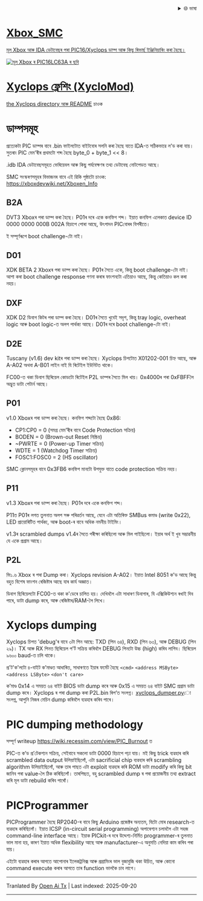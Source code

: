 
<div align="right">
  <details>
    <summary >🌐 ভাষা</summary>
    <div>
      <div align="center">
        <a href="https://openaitx.github.io/view.html?user=Prehistoricman&project=Xbox_SMC&lang=en">English</a>
        | <a href="https://openaitx.github.io/view.html?user=Prehistoricman&project=Xbox_SMC&lang=zh-CN">简体中文</a>
        | <a href="https://openaitx.github.io/view.html?user=Prehistoricman&project=Xbox_SMC&lang=zh-TW">繁體中文</a>
        | <a href="https://openaitx.github.io/view.html?user=Prehistoricman&project=Xbox_SMC&lang=ja">日本語</a>
        | <a href="https://openaitx.github.io/view.html?user=Prehistoricman&project=Xbox_SMC&lang=ko">한국어</a>
        | <a href="https://openaitx.github.io/view.html?user=Prehistoricman&project=Xbox_SMC&lang=hi">हिन्दी</a>
        | <a href="https://openaitx.github.io/view.html?user=Prehistoricman&project=Xbox_SMC&lang=th">ไทย</a>
        | <a href="https://openaitx.github.io/view.html?user=Prehistoricman&project=Xbox_SMC&lang=fr">Français</a>
        | <a href="https://openaitx.github.io/view.html?user=Prehistoricman&project=Xbox_SMC&lang=de">Deutsch</a>
        | <a href="https://openaitx.github.io/view.html?user=Prehistoricman&project=Xbox_SMC&lang=es">Español</a>
        | <a href="https://openaitx.github.io/view.html?user=Prehistoricman&project=Xbox_SMC&lang=it">Italiano</a>
        | <a href="https://openaitx.github.io/view.html?user=Prehistoricman&project=Xbox_SMC&lang=ru">Русский</a>
        | <a href="https://openaitx.github.io/view.html?user=Prehistoricman&project=Xbox_SMC&lang=pt">Português</a>
        | <a href="https://openaitx.github.io/view.html?user=Prehistoricman&project=Xbox_SMC&lang=nl">Nederlands</a>
        | <a href="https://openaitx.github.io/view.html?user=Prehistoricman&project=Xbox_SMC&lang=pl">Polski</a>
        | <a href="https://openaitx.github.io/view.html?user=Prehistoricman&project=Xbox_SMC&lang=ar">العربية</a>
        | <a href="https://openaitx.github.io/view.html?user=Prehistoricman&project=Xbox_SMC&lang=fa">فارسی</a>
        | <a href="https://openaitx.github.io/view.html?user=Prehistoricman&project=Xbox_SMC&lang=tr">Türkçe</a>
        | <a href="https://openaitx.github.io/view.html?user=Prehistoricman&project=Xbox_SMC&lang=vi">Tiếng Việt</a>
        | <a href="https://openaitx.github.io/view.html?user=Prehistoricman&project=Xbox_SMC&lang=id">Bahasa Indonesia</a>
        | <a href="https://openaitx.github.io/view.html?user=Prehistoricman&project=Xbox_SMC&lang=as">অসমীয়া</
      </div>
    </div>
  </details>
</div>

# Xbox_SMC
মূল Xbox আৰু IDA ডেটাবেছৰ পৰা PIC16/Xyclops ডাম্প আৰু কিছু ৰিভাৰ্ছ ইঞ্জিনিয়াৰিং কৰা হৈছে।

![মূল Xbox ৰ PIC16LC63A ৰ ছবি](https://raw.githubusercontent.com/Prehistoricman/Xbox_SMC/master/pic16lc63a.jpg)

# Xyclops ফ্লেশিং (XycloMod)
[the Xyclops directory আৰু README](/Xyclops) চাওক

# ডাম্পসমূহ
প্ৰত্যেকটা PIC ডাম্পৰ বাবে .bin ফাইলটোত বাইটবোৰ সলনি কৰা হৈছে যাতে IDA-ত সঠিকভাৱে ল'ড কৰা যায়। সুতৰাং PIC মেম'ৰীৰ প্ৰথমটো শব্দ হৈছে byte_0 + byte_1 << 8।

.idb IDA ডেটাবেছসমূহত ভেৰিয়েবল আৰু কিছু পৰ্যবেক্ষণৰ তথ্য ডেটাবেছ নোটপেডত আছে।

SMC সংস্কৰণসমূহৰ বিভাজনৰ বাবে এই ৱিকি পৃষ্ঠাটো চাওক: https://xboxdevwiki.net/Xboxen_Info

## B2A
DVT3 Xboxৰ পৰা ডাম্প কৰা হৈছে। P01ৰ দৰে একে কনফিগ শব্দ। ইয়াত কনফিগ এলেকাত device ID 0000 0000 000B 002A হিচাপে পোৰা আছে, উৎপাদন PICবোৰৰ বিপৰীতে।

ই সম্পূৰ্ণৰূপে boot challenge-টো নাই।

## D01
XDK BETA 2 Xboxৰ পৰা ডাম্প কৰা হৈছে। P01ৰ সৈতে একে, কিন্তু boot challenge-টো নাই। আশা কৰা boot challenge response গণনা কৰাৰ ফাংশনটো এতিয়াও আছে, কিন্তু কেতিয়াও কল কৰা নহয়।

## DXF
XDK D2 ডিবাগ কিটৰ পৰা ডাম্প কৰা হৈছে। D01ৰ সৈতে খুবেই সদৃশ, কিন্তু tray logic, overheat logic আৰু boot logic-ত অলপ পাৰ্থক্য আছে। D01ৰ দৰে boot challenge-টো নাই।

## D2E
Tuscany (v1.6) dev kitৰ পৰা ডাম্প কৰা হৈছে। Xyclops চিপটোত X01202-001 চিহ্ন আছে, আৰু A-A02 অথবা A-B01 লাইন নাই যি ৰিটেইল ইউনিটত থাকে।

FC00-ত থকা ডিবাগ ছিৰিয়েল কোডটো ৰিটেইল P2L ডাম্পৰ সৈতে মিল খায়। 0x4000ৰ পৰা 0xFBFFলৈ অদ্ভুত ডাটা পেটাৰ্ন আছে।

## P01
v1.0 Xboxৰ পৰা ডাম্প কৰা হৈছে। কনফিগ শব্দটো হৈছে 0x86:
- CP1:CP0 = 0 (সমগ্ৰ মেম'ৰীৰ বাবে Code Protection সক্ৰিয়)
- BODEN = 0 (Brown-out Reset নিষ্ক্ৰিয়)
- ~PWRTE = 0 (Power-up Timer সক্ৰিয়)
- WDTE = 1 (Watchdog Timer সক্ৰিয়)
- FOSC1:FOSC0 = 2 (HS oscillator)

SMC ক্লোনসমূহৰ বাবে 0x3FB6 কনফিগ মানটো উপযুক্ত যাতে code protection সক্ৰিয় নহয়।

## P11
v1.3 Xboxৰ পৰা ডাম্প কৰা হৈছে। P01ৰ দৰে একে কনফিগ শব্দ।

P11ত P01ৰ লগত তুলনাত অলপ সৰু পৰিৱর্তন আছে, যেনে এটা অতিৰিক্ত SMBus কমাণ্ড (write 0x22), LED প্ৰায়োৰিটিত পাৰ্থক্য, আৰু boot-ৰ বাবে অধিক নমনীয় টাইমিং।

v1.3ৰ scrambled dumps v1.4ৰ সৈতে পৰীক্ষা কৰিছিলো আৰু মিল পাইছিলো। ইয়াৰ অৰ্থ ই খুব সম্ভাৱনীয় যে একে প্ৰগ্ৰাম আছে।

## P2L
ভি১.৬ Xbox ৰ পৰা Dump কৰা। Xyclops revision A-A02। ইয়াত Intel 8051 ক'ড আছে কিন্তু বহুত বিশেষ ফাংশন ৰেজিষ্টাৰ আছে যাৰ কাৰ্য অজ্ঞাত।

ডিবাগ ছিৰিয়েলটো FC00-ত থকা ক'ডেৰে চালিত হয়। দেখিবলৈ এটা সাধাৰণ ডিবাগাৰ, যি এক্সিকিউশ্যন ৰখাই দিব পাৰে, ডাটা dump কৰে, আৰু ৰেজিষ্টাৰ/RAM-লৈ লিখে।

# Xyclops dumping

Xyclops চিপত 'debug'ৰ বাবে ৩টা পিন আছে: TXD (পিন ৬৪), RXD (পিন ৬৩), আৰু DEBUG (পিন ২৯)। TX আৰু RX পিনত ছিৰিয়েল প'ৰ্ট সক্ৰিয় কৰিবলৈ DEBUG পিনটো উচ্চ (high) কৰিব লাগিব। ছিৰিয়েল ৯৬০০ baud-ত চলি থাকে।

প্ৰ'ট'ক'লটো ৪-বাইট ক’মাণ্ডত আধাৰিত, সাধাৰণতে ইয়াৰ ফৰ্মেট হৈছে `<cmd>` `<address MSByte>` `<address LSByte>` `<don't care>`

ক’মাণ্ড 0x14 এ সময়ত ৬৪ বাইট BIOS ডাটা dump কৰে আৰু 0x15 এ সময়ত ৬৪ বাইট SMC প্ৰগ্ৰাম ডাটা dump কৰে। Xyclops ৰ পৰা dump কৰা P2L.bin ৰিপ’ত সংলগ্ন। [xyclops_dumper.py](/Xyclops/xyclops_dumper.py)ো সংলগ্ন, আপুনি নিজৰ মেচিন dump কৰিবলৈ ব্যৱহাৰ কৰিব পাৰে।

# PIC dumping methodology
সম্পূৰ্ণ writeup https://wiki.recessim.com/view/PIC_Burnout ত

PIC-ত ক’ড প্ৰ’টেকশ্যন সক্ৰিয়, সেইবাবে সকলো ডাটা 0000 হিচাপে পঢ়া যায়। মই কিছু trick ব্যৱহাৰ কৰি scrambled data output উলিয়াইছিলোঁ, এটা sacrificial chip ব্যৱহাৰ কৰি scrambling algorithm উলিয়াইছিলোঁ, আৰু তাৰ পাছত এটা exploit ব্যৱহাৰ কৰি ROM ডাটা modify কৰি কিছু bit জানিব পৰা value-লৈ ঠিক কৰিছিলোঁ। তাৰপিছত, বহু scrambled dump ৰ পৰা প্ৰয়োজনীয় তথ্য extract কৰি মূল ডাটা rebuild কৰিব পাৰোঁ।

# PICProgrammer
PICProgrammer হৈছে RP2040-ৰ বাবে কিছু Arduino প্ৰজেক্টৰ অন্যতম, যিটো মোৰ research-ত ব্যৱহাৰ কৰিছিলোঁ। ইয়াত ICSP (in-circuit serial programming) অপাৰেশ্যন চলাবলৈ এটা সহজ command-line interface আছে। ইয়াক PICkit-ৰ দৰে উদ্দেশ্য-নির্মিত programmer-ৰ তুলনাত ভাল মানা হয়, কাৰণ ইয়াত অধিক flexibility আছে আৰু manufacturer-এ অনুমতি নেদিয়া কাম কৰিব পৰা যায়।

এইটো ব্যৱহাৰ কৰাৰ আগতে আপোনাৰ ইলেকট্ৰনিক্স আৰু প্ৰগ্ৰামিংৰ ভাল বুজাবুজি থকা উচিত, আৰু কোনো command execute কৰাৰ আগতে তাৰ function ভালকৈ চাব লাগে।


---

Tranlated By [Open Ai Tx](https://github.com/OpenAiTx/OpenAiTx) | Last indexed: 2025-09-20

---